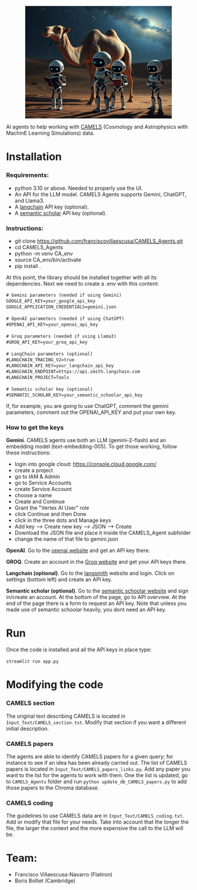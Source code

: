 <img src="images/logo.png" alt="CAMELS Agents" width="400" style="display: block; margin: auto;">


AI agents to help working with [CAMELS](https://camels.readthedocs.io) (Cosmology and Astrophysics with MachinE Learning Simulations) data.

# Installation

### Requirements:
- python 3.10 or above. Needed to properly use the UI.
- An API for the LLM model. CAMELS Agents supports Gemini, ChatGPT, and Llama3.
- A [langchain](https://www.langchain.com) API key (optional). 
- A [semantic scholar](https://www.semanticscholar.org) API key (optional).

### Instructions:
- git clone https://github.com/franciscovillaescusa/CAMELS_Agents.git
- cd CAMELS_Agents
- python -m venv CA_env
- source CA_env/bin/activate
- pip install .

At this point, the library should be installed together with all its dependencies. Next we need to create a .env with this content:

```
# Gemini parameters (needed if using Gemini)
GOOGLE_API_KEY=your_google_api_key
GOOGLE_APPLICATION_CREDENTIALS=gemini.json

# OpenAI parameters (needed if using ChatGPT)
#OPENAI_API_KEY=your_openai_api_key

# Groq parameters (needed if using Llama3)
#GROQ_API_KEY=your_groq_api_key

# LangChain parameters (optional)
#LANGCHAIN_TRACING_V2=true
#LANGCHAIN_API_KEY=your_langchain_api_key
#LANGCHAIN_ENDPOINT=https://api.smith.langchain.com
#LANGCHAIN_PROJECT=Tools

# Semantic scholar key (optional)
#SEMANTIC_SCHOLAR_KEY=your_semantic_schoolar_api_key
```
If, for example, you are going to use ChatGPT, comment the gemini parameters, comment out the OPENAI_API_KEY and put your own key.

### How to get the keys

**Gemini**. CAMELS agents use both an LLM (gemini-2-flash) and an embedding model (text-embedding-005). To get those working, follow these instructions:

- login into google cloud: https://console.cloud.google.com/
- create a project
- go to IAM & Admin
- go to Service Accounts
- create Service Account
- choose a name
- Create and Continue
- Grant the "Vertex AI User" role
- click Continue and then Done
- click in the three dots and Manage keys
- Add key --> Create new key --> JSON --> Create
- Download the JSON file and place it inside the CAMELS_Agent subfolder
- change the name of that file to gemini.json

**OpenAI**. Go to the [openai website](https://platform.openai.com) and get an API key there.

**GROQ**. Create an account in the [Groq website](https://console.groq.com/) and get your API keys there.

**Langchain (optional)**. Go to the [langsmith](https://www.langchain.com/langsmith) website and login. Click on settings (bottom left) and create an API key.

**Semantic scholar (optional)**. Go to the [semantic schoolar website](https://www.semanticscholar.org) and sign in/create an account. At the bottom of the page, go to API overview. At the end of the page there is a form to request an API key. Note that unless you made use of semantic schoolar heavily, you dont need an API key.


# Run

Once the code is installed and all the API keys in place type:

`streamlit run app.py`

# Modifying the code

### CAMELS section

The original text describing CAMELS is located in `Input_Text/CAMELS_section.txt`. Modify that section if you want a different initial description.

### CAMELS papers

The agents are able to identify CAMELS papers for a given query; for instance to see if an idea has been already carried out. The list of CAMELS papers is located in `Input_Text/CAMELS_papers_links.py`. Add any paper you want to the list for the agents to work with them. One the list is updated, go to `CAMELS_Agents` folder and run `python update_db_CAMELS_papers.py` to add those papers to the Chroma database.

### CAMELS coding

The guidelines to use CAMELS data are in `Input_Text/CAMELS_coding.txt`. Add or modify that file for your needs. Take into account that the longer the file, the larger the context and the more expensive the call to the LLM will be.

# Team:

- Francisco Villaescusa-Navarro (Flatiron)
- Boris Bolliet (Cambridge)